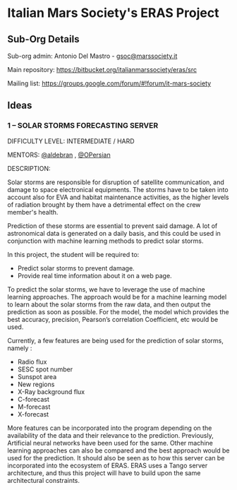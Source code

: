 # Italian Mars Society's ERAS Project #

## Sub-Org Details ##

Sub-org admin: Antonio Del Mastro - <gsoc@marssociety.it>

Main repository: <https://bitbucket.org/italianmarssociety/eras/src>

Mailing list: <https://groups.google.com/forum/#!forum/it-mars-society>


## Ideas ##

### 1 – SOLAR STORMS FORECASTING SERVER ###

DIFFICULTY LEVEL: INTERMEDIATE / HARD

MENTORS: [@aldebran](https://bitbucket.org/aldebran/) , [@OPersian](https://bitbucket.org/OPersian/)

DESCRIPTION:

Solar storms are responsible for disruption of satellite communication, and damage to space electronical equipments. The storms have to be taken into account also for EVA and habitat maintenance activities, as the higher levels of radiation brought by them have a detrimental effect on the crew member's health.

Prediction of these storms are essential to prevent said damage. A lot of astronomical data is generated on a daily basis, and this could be used in conjunction with machine learning methods to predict solar storms.

In this project, the student will be required to:

* Predict solar storms to prevent damage.
* Provide real time information about it on a web page.

To predict the solar storms, we have to leverage the use of machine learning approaches. The approach would be for a machine learning model to learn about the solar storms from the raw data, and then output the prediction as soon as possible. For the model, the model which provides the best accuracy, precision, Pearson’s correlation Coefficient, etc would be used.

Currently, a few features are being used for the prediction of solar storms, namely :

* Radio flux
* SESC spot number
* Sunspot area
* New regions
* X-Ray background flux
* C-forecast
* M-forecast
* X-forecast

More features can be incorporated into the program depending on the availability of the data and their relevance to the prediction. Previously, Artificial neural networks have been used for the same. Other machine learning approaches can also be compared and the best approach would be used for the prediction. It should also be seen as to how this server can be incorporated into the ecosystem of ERAS. ERAS uses a Tango server architecture, and thus this project will have to build upon the same architectural constraints.
